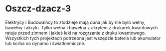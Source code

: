 # Oszcz-dzacz-3
Elektrycy i Budowalńcy to złodzieje mają duna jak by nie było wełny, bawełny i akrylu. Tylko wełna i bawełna z akrylem z drukarek kwantowych ratuje przed zimnem i jakieś leki na rozgrzanie z druku kwantowego. 
Wszystkich tych projektach potrzebna jest wszędzie bateria lub akumulator lub korba na dynamo i światłoemiczne. 
